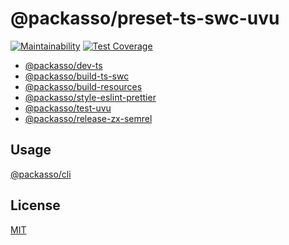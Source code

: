 # @packasso/preset-ts-swc-uvu

[![Maintainability](https://api.codeclimate.com/v1/badges/aaced5b2261f8a59b7cd/maintainability)](https://codeclimate.com/github/qiwi/packasso/maintainability)
[![Test Coverage](https://api.codeclimate.com/v1/badges/aaced5b2261f8a59b7cd/test_coverage)](https://codeclimate.com/github/qiwi/packasso/test_coverage)

- [@packasso/dev-ts](https://www.npmjs.com/package/@packasso/dev-ts)
- [@packasso/build-ts-swc](https://www.npmjs.com/package/@packasso/build-ts-swc)
- [@packasso/build-resources](https://www.npmjs.com/package/@packasso/build-resources)
- [@packasso/style-eslint-prettier](https://www.npmjs.com/package/@packasso/style-eslint-prettier)
- [@packasso/test-uvu](https://www.npmjs.com/package/@packasso/test-uvu)
- [@packasso/release-zx-semrel](https://www.npmjs.com/package/@packasso/release-zx-semrel)

## Usage

[@packasso/cli](https://www.npmjs.com/package/@packasso/cli)

## License

[MIT](./LICENSE)
